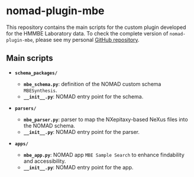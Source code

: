 # nomad-plugin-mbe

This repository contains the main scripts for the custom plugin developed for the HMMBE Laboratory data. To check the complete version of `nomad-plugin-mbe`, please see my personal [GitHub repository](https://github.com/leonardomusini/nomad-plugin-mbe).

## Main scripts

- **`schema_packages/`**
    - **`mbe_schema.py`**: definition of the NOMAD custom schema `MBESynthesis`.
    - **`__init__.py`**: NOMAD entry point for the schema.

- **`parsers/`**
    - **`mbe_parser.py`**: parser to map the NXepitaxy-based NeXus files into the NOMAD schema.
    - **`__init__.py`**: NOMAD entry point for the parser.

- **`apps/`**
    - **`mbe_app.py`**: NOMAD app `MBE Sample Search` to enhance findability and accessibility.
    - **`__init__.py`**: NOMAD entry point for the app.